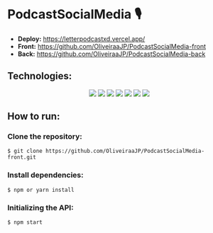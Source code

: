# PodcastSocialMedia 🎙️


- **Deploy:** https://letterpodcastxd.vercel.app/
- **Front:** https://github.com/OliveiraaJP/PodcastSocialMedia-front
- **Back:** https://github.com/OliveiraaJP/PodcastSocialMedia-back


<h2>Technologies:</h2>
<div align="center">
<img src="https://img.shields.io/badge/html5-%23E34F26.svg?style=for-the-badge&logo=html5&logoColor=white">
<img src="https://img.shields.io/badge/styled--components-DB7093?style=for-the-badge&logo=styled-components&logoColor=white">
<img src="https://img.shields.io/badge/react-%2320232a.svg?style=for-the-badge&logo=react&logoColor=%2361DAFB">
<img src="https://img.shields.io/badge/Node.js-339933?style=for-the-badge&logo=nodedotjs&logoColor=white">
<img src="https://img.shields.io/badge/TypeScript-007ACC?style=for-the-badge&logo=typescript&logoColor=white">
<img src="https://img.shields.io/badge/Vercel-000000?style=for-the-badge&logo=vercel&logoColor=white">
<img src="https://img.shields.io/badge/Heroku-430098?style=for-the-badge&logo=heroku&logoColor=white">


  </div>


<h2>How to run:</h2>

<h3>Clone the repository:</h3>

```
$ git clone https://github.com/OliveiraaJP/PodcastSocialMedia-front.git
```

<h3>Install dependencies:</h3>

```
$ npm or yarn install
```

<h3>Initializing the API:</h3>

```
$ npm start
```